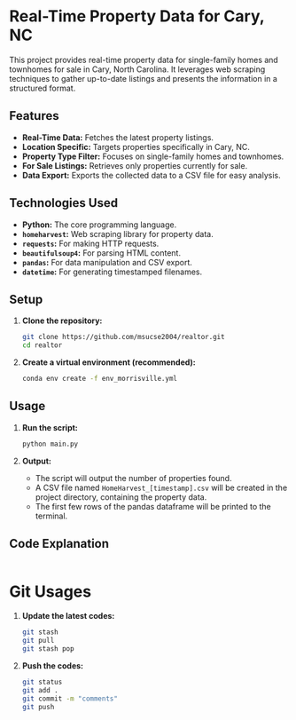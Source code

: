 # Real-Time Property Data for Cary, NC

This project provides real-time property data for single-family homes and townhomes for sale in Cary, North Carolina. It leverages web scraping techniques to gather up-to-date listings and presents the information in a structured format.

## Features

* **Real-Time Data:** Fetches the latest property listings.
* **Location Specific:** Targets properties specifically in Cary, NC.
* **Property Type Filter:** Focuses on single-family homes and townhomes.
* **For Sale Listings:** Retrieves only properties currently for sale.
* **Data Export:** Exports the collected data to a CSV file for easy analysis.

## Technologies Used

* **Python:** The core programming language.
* **`homeharvest`:** Web scraping library for property data.
* **`requests`:** For making HTTP requests.
* **`beautifulsoup4`:** For parsing HTML content.
* **`pandas`:** For data manipulation and CSV export.
* **`datetime`:** For generating timestamped filenames.

## Setup

1. **Clone the repository:**
   
   ```bash
   git clone https://github.com/msucse2004/realtor.git
   cd realtor
   ```

2. **Create a virtual environment (recommended):**
   
   ```bash
   conda env create -f env_morrisville.yml
   ```

## Usage

1. **Run the script:**
   
   ```bash
   python main.py
   ```

2. **Output:**
   
   * The script will output the number of properties found.
   * A CSV file named `HomeHarvest_[timestamp].csv` will be created in the project directory, containing the property data.
   * The first few rows of the pandas dataframe will be printed to the terminal.

## Code Explanation

```python

```

# Git Usages

1. **Update the latest codes:**
   
   ```bash
   git stash
   git pull
   git stash pop
   ```

2. **Push the codes:**
   
   ```bash
   git status
   git add .
   git commit -m "comments"
   git push
   ```